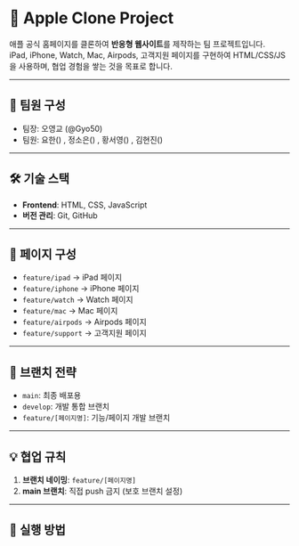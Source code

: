# 🍎 Apple Clone Project

애플 공식 홈페이지를 클론하여 **반응형 웹사이트**를 제작하는 팀 프로젝트입니다.  
iPad, iPhone, Watch, Mac, Airpods, 고객지원 페이지를 구현하여 HTML/CSS/JS을 사용하며, 협업 경험을 쌓는 것을 목표로 합니다.

---

## 👥 팀원 구성
- 팀장: 오영교 (@Gyo50)
- 팀원: 요한() , 정소은() , 황서영() , 김현진()

---

## 🛠 기술 스택
- **Frontend**: HTML, CSS, JavaScript
- **버전 관리**: Git, GitHub

---

## 📂 페이지 구성
- `feature/ipad` → iPad 페이지
- `feature/iphone` → iPhone 페이지
- `feature/watch` → Watch 페이지
- `feature/mac` → Mac 페이지
- `feature/airpods` → Airpods 페이지
- `feature/support` → 고객지원 페이지

---

## 🌳 브랜치 전략
- `main`: 최종 배포용
- `develop`: 개발 통합 브랜치
- `feature/[페이지명]`: 기능/페이지 개발 브랜치
---

## 💡 협업 규칙
1. **브랜치 네이밍**: `feature/[페이지명]`
2. **main 브랜치**: 직접 push 금지 (보호 브랜치 설정)

---

## 🚀 실행 방법

